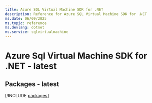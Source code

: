 ```yaml
---
title: Azure SQL Virtual Machine SDK for .NET
description: Reference for Azure SQL Virtual Machine SDK for .NET
ms.date: 06/09/2025
ms.topic: reference
ms.devlang: dotnet
ms.service: sqlvirtualmachine
---
```

# Azure Sql Virtual Machine SDK for .NET - latest
## Packages - latest
[!INCLUDE [packages](sql-virtual-machine-index.md)]